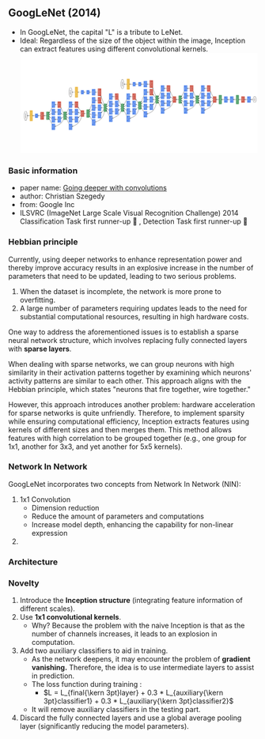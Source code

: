 ## GoogLeNet (2014) 
- In GoogLeNet, the capital "L" is a tribute to LeNet.
- Ideal: Regardless of the size of the object within the image, Inception can extract features using different convolutional kernels.
![GoogLeNet](https://github.com/kunlin1013/Classification_Model/blob/main/GoogLeNet%20(2014)/img/GoogLeNet.png)

### Basic information
- paper name: [Going deeper with convolutions](https://arxiv.org/abs/1409.4842)
- author: Christian Szegedy
- from: Google Inc
- ILSVRC (ImageNet Large Scale Visual Recognition Challenge) 2014 Classification Task first runner-up :1st_place_medal: , Detection Task first runner-up :1st_place_medal:

### Hebbian principle
Currently, using deeper networks to enhance representation power and thereby improve accuracy results in an explosive increase in the number of parameters that need to be updated, leading to two serious problems.
1. When the dataset is incomplete, the network is more prone to overfitting.
2. A large number of parameters requiring updates leads to the need for substantial computational resources, resulting in high hardware costs.

One way to address the aforementioned issues is to establish a sparse neural network structure, which involves replacing fully connected layers with **sparse layers**.

When dealing with sparse networks, we can group neurons with high similarity in their activation patterns together by examining which neurons' activity patterns are similar to each other. This approach aligns with the Hebbian principle, which states "neurons that fire together, wire together."

However, this approach introduces another problem: hardware acceleration for sparse networks is quite unfriendly. Therefore, to implement sparsity while ensuring computational efficiency, Inception extracts features using kernels of different sizes and then merges them. This method allows features with high correlation to be grouped together (e.g., one group for 1x1, another for 3x3, and yet another for 5x5 kernels).

### Network In Network
GoogLeNet incorporates two concepts from Network In Network (NIN):
1. 1x1 Convolution
   - Dimension reduction
   - Reduce the amount of parameters and computations
   - Increase model depth, enhancing the capability for non-linear expression
2. 

### Architecture


### Novelty
1. Introduce the **Inception structure** (integrating feature information of different scales).
2. Use **1x1 convolutional kernels**.
   - Why? Because the problem with the naive Inception is that as the number of channels increases, it leads to an explosion in computation.
4. Add two auxiliary classifiers to aid in training.
   - As the network deepens, it may encounter the problem of **gradient vanishing.** Therefore, the idea is to use intermediate layers to assist in prediction.
   - The loss function during training : 
     -  $L = L_{final{\kern 3pt}layer} + 0.3 * L_{auxiliary{\kern 3pt}classifier1} + 0.3 * L_{auxiliary{\kern 3pt}classifier2}$
   - It will remove auxiliary classifiers in the testing part.
6. Discard the fully connected layers and use a global average pooling layer (significantly reducing the model parameters).

